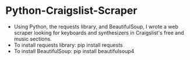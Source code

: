 # Python-Craigslist-Scraper
* Using Python, the requests library, and BeautifulSoup, I wrote a web scraper looking for keyboards and synthesizers in Craigslist's free and music sections.
* To install requests library: pip install requests
* To install BeautifulSoup: pip install beautifulsoup4

